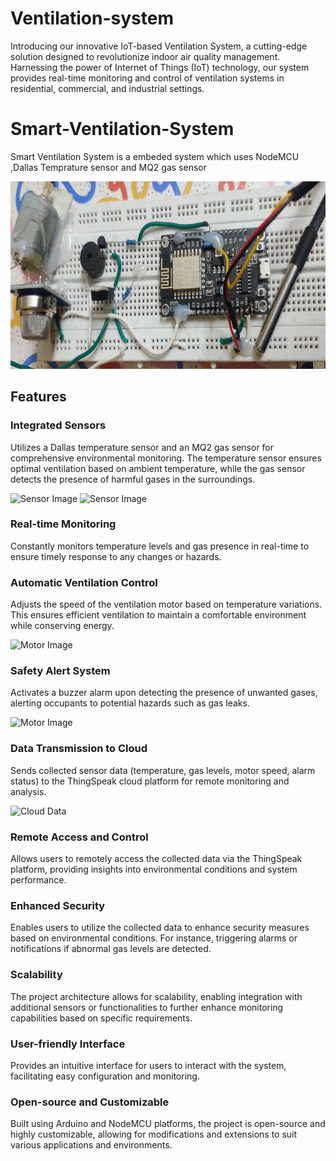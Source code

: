 # Ventilation-system
Introducing our innovative IoT-based Ventilation System, a cutting-edge solution designed to revolutionize indoor air quality management. Harnessing the power of Internet of Things (IoT) technology, our system provides real-time monitoring and control of ventilation systems in residential, commercial, and industrial settings.

# Smart-Ventilation-System
Smart Ventilation System is a embeded system which uses NodeMCU ,Dallas Temprature sensor and MQ2 gas sensor

<img src="/ArduinoCircuit.jpg" alt="Circuit Image" width="600" height="300" >

## Features
### Integrated Sensors
Utilizes a Dallas temperature sensor and an MQ2 gas sensor for comprehensive environmental monitoring. The temperature sensor ensures optimal ventilation based on ambient temperature, while the gas sensor detects the presence of harmful gases in the surroundings.

<img src="/IMG_20240411_210255.jpg" alt="Sensor Image" width="200" height="200" >  <img src="/Images/IMG_20240411_210311.jpg" alt="Sensor Image" width="200" height="200" >

### Real-time Monitoring
Constantly monitors temperature levels and gas presence in real-time to ensure timely response to any changes or hazards.

### Automatic Ventilation Control
Adjusts the speed of the ventilation motor based on temperature variations. This ensures efficient ventilation to maintain a comfortable environment while conserving energy.

<img src="/IMG_20240411_211009.jpg" alt="Motor Image" width="200" height="200" >

### Safety Alert System
Activates a buzzer alarm upon detecting the presence of unwanted gases, alerting occupants to potential hazards such as gas leaks.

<img src="/IMG_20240411_211143.jpg" alt="Motor Image" width="200" height="200" >

### Data Transmission to Cloud
Sends collected sensor data (temperature, gas levels, motor speed, alarm status) to the ThingSpeak cloud platform for remote monitoring and analysis.

<img src="/Screenshot%202024-04-11%20205720.png" alt="Cloud Data" width="600" height="300" >

### Remote Access and Control
Allows users to remotely access the collected data via the ThingSpeak platform, providing insights into environmental conditions and system performance.

### Enhanced Security
Enables users to utilize the collected data to enhance security measures based on environmental conditions. For instance, triggering alarms or notifications if abnormal gas levels are detected.

### Scalability
The project architecture allows for scalability, enabling integration with additional sensors or functionalities to further enhance monitoring capabilities based on specific requirements.

### User-friendly Interface
Provides an intuitive interface for users to interact with the system, facilitating easy configuration and monitoring.

### Open-source and Customizable
Built using Arduino and NodeMCU platforms, the project is open-source and highly customizable, allowing for modifications and extensions to suit various applications and environments.
